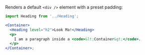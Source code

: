 Renders a default `<div />` element with a preset padding:

```jsx
import Heading from '../Heading';

<Container>
  <Heading level="h2">Look Ma!</Heading>
  <p>
    I am a paragraph inside a <code>&lt;Container&gt;</code>.
  </p>
</Container>;
```
